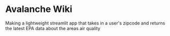 # Avalanche Wiki
Making a lightweight streamlit app that takes in a user's zipcode and returns the latest EPA data about the areas air quality
